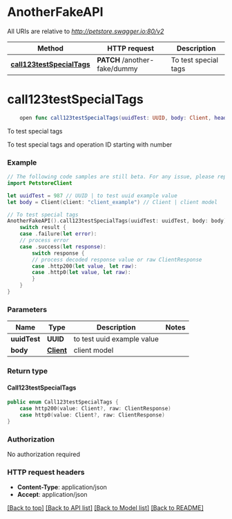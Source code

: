 # AnotherFakeAPI

All URIs are relative to *http://petstore.swagger.io:80/v2*

Method | HTTP request | Description
------------- | ------------- | -------------
[**call123testSpecialTags**](AnotherFakeAPI.md#call123testspecialtags) | **PATCH** /another-fake/dummy | To test special tags


# **call123testSpecialTags**
```swift
    open func call123testSpecialTags(uuidTest: UUID, body: Client, headers: HTTPHeaders = PetstoreClientAPI.customHeaders, beforeSend: (inout ClientRequest) throws -> () = { _ in }) -> EventLoopFuture<Call123testSpecialTags>
```

To test special tags

To test special tags and operation ID starting with number

### Example
```swift
// The following code samples are still beta. For any issue, please report via http://github.com/OpenAPITools/openapi-generator/issues/new
import PetstoreClient

let uuidTest = 987 // UUID | to test uuid example value
let body = Client(client: "client_example") // Client | client model

// To test special tags
AnotherFakeAPI().call123testSpecialTags(uuidTest: uuidTest, body: body).whenComplete { result in
    switch result {
    case .failure(let error):
    // process error
    case .success(let response):
        switch response {
        // process decoded response value or raw ClientResponse
        case .http200(let value, let raw):
        case .http0(let value, let raw):
        }
    }
}
```

### Parameters

Name | Type | Description  | Notes
------------- | ------------- | ------------- | -------------
 **uuidTest** | **UUID** | to test uuid example value | 
 **body** | [**Client**](Client.md) | client model | 

### Return type

#### Call123testSpecialTags

```swift
public enum Call123testSpecialTags {
    case http200(value: Client?, raw: ClientResponse)
    case http0(value: Client?, raw: ClientResponse)
}
```

### Authorization

No authorization required

### HTTP request headers

 - **Content-Type**: application/json
 - **Accept**: application/json

[[Back to top]](#) [[Back to API list]](../README.md#documentation-for-api-endpoints) [[Back to Model list]](../README.md#documentation-for-models) [[Back to README]](../README.md)

